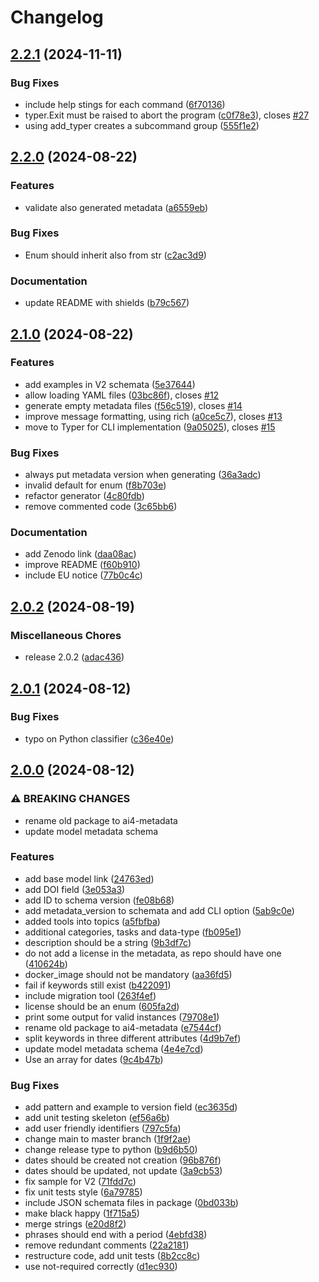 # Changelog

## [2.2.1](https://github.com/ai4os/ai4-metadata/compare/v2.2.0...v2.2.1) (2024-11-11)


### Bug Fixes

* include help stings for each command ([6f70136](https://github.com/ai4os/ai4-metadata/commit/6f7013620bbfb2f9dc01fe40de30392db9b3f962))
* typer.Exit must be raised to abort the program ([c0f78e3](https://github.com/ai4os/ai4-metadata/commit/c0f78e3a777ebe10a348e135b2a0e7140b612113)), closes [#27](https://github.com/ai4os/ai4-metadata/issues/27)
* using add_typer creates a subcommand group ([555f1e2](https://github.com/ai4os/ai4-metadata/commit/555f1e2295740103fa3885bd8b76dfc20fa8aeb2))

## [2.2.0](https://github.com/ai4os/ai4-metadata/compare/v2.1.0...v2.2.0) (2024-08-22)


### Features

* validate also generated metadata ([a6559eb](https://github.com/ai4os/ai4-metadata/commit/a6559eb662c52a4e9597421367ce3d37a70bd033))


### Bug Fixes

* Enum should inherit also from str ([c2ac3d9](https://github.com/ai4os/ai4-metadata/commit/c2ac3d9641a781400aed1edcb6e43b269b90c802))


### Documentation

* update README with shields ([b79c567](https://github.com/ai4os/ai4-metadata/commit/b79c567bcabdcc0e7280e08d3b931a2cea47ac66))

## [2.1.0](https://github.com/ai4os/ai4-metadata/compare/v2.0.2...v2.1.0) (2024-08-22)


### Features

* add examples in V2 schemata ([5e37644](https://github.com/ai4os/ai4-metadata/commit/5e376448298f8369227a7e1ecfa7e4b8cad96499))
* allow loading YAML files ([03bc86f](https://github.com/ai4os/ai4-metadata/commit/03bc86f52b80d2862f9604688d51cf3f0b609dce)), closes [#12](https://github.com/ai4os/ai4-metadata/issues/12)
* generate empty metadata files ([f56c519](https://github.com/ai4os/ai4-metadata/commit/f56c5190dc34b2fa3f0180c2ad7d934e485dd907)), closes [#14](https://github.com/ai4os/ai4-metadata/issues/14)
* improve message formatting, using rich ([a0ce5c7](https://github.com/ai4os/ai4-metadata/commit/a0ce5c74105bcac8c867cce88652c1ab190464e1)), closes [#13](https://github.com/ai4os/ai4-metadata/issues/13)
* move to Typer for CLI implementation ([9a05025](https://github.com/ai4os/ai4-metadata/commit/9a05025b512322f4236aea708c73d176377a8de5)), closes [#15](https://github.com/ai4os/ai4-metadata/issues/15)


### Bug Fixes

* always put metadata version when generating ([36a3adc](https://github.com/ai4os/ai4-metadata/commit/36a3adcee76dd047b81fa1252a9bfe6059ed6480))
* invalid default for enum ([f8b703e](https://github.com/ai4os/ai4-metadata/commit/f8b703ecf7ef816e1b46a0c65264c480c0553ba2))
* refactor generator ([4c80fdb](https://github.com/ai4os/ai4-metadata/commit/4c80fdb52e7bcf0ed1193c83eab8b757cf639915))
* remove commented code ([3c65bb6](https://github.com/ai4os/ai4-metadata/commit/3c65bb693e78957270384b8ec6c18bf91f1c8376))


### Documentation

* add Zenodo link ([daa08ac](https://github.com/ai4os/ai4-metadata/commit/daa08ace7468463b849d413416978d33978c1241))
* improve README ([f60b910](https://github.com/ai4os/ai4-metadata/commit/f60b910942937f446357d78959d46e70e7fc4829))
* include EU notice ([77b0c4c](https://github.com/ai4os/ai4-metadata/commit/77b0c4cf9e950ee26e1fb1b410a31e58c20c2c31))

## [2.0.2](https://github.com/ai4os/ai4-metadata/compare/v2.0.1...v2.0.2) (2024-08-19)


### Miscellaneous Chores

* release 2.0.2 ([adac436](https://github.com/ai4os/ai4-metadata/commit/adac43662dc911874707e16840d65222d3438ac1))

## [2.0.1](https://github.com/ai4os/ai4-metadata/compare/v2.0.0...v2.0.1) (2024-08-12)


### Bug Fixes

* typo on Python classifier ([c36e40e](https://github.com/ai4os/ai4-metadata/commit/c36e40efa83cbb6055225cb2cdefade94c1ee6c3))

## [2.0.0](https://github.com/ai4os/ai4-metadata/compare/1.0.0...v2.0.0) (2024-08-12)


### ⚠ BREAKING CHANGES

* rename old package to ai4-metadata
* update model metadata schema

### Features

* add base model link ([24763ed](https://github.com/ai4os/ai4-metadata/commit/24763ed031d5c1f84c689e02062d6c09d01d3f83))
* add DOI field ([3e053a3](https://github.com/ai4os/ai4-metadata/commit/3e053a34a1330cfa1d04647716e0a54bf40ff153))
* add ID to schema version ([fe08b68](https://github.com/ai4os/ai4-metadata/commit/fe08b68101a5bf8f8f00aa9ec66a4a6c1cf1d19e))
* add metadata_version to schemata and add CLI option ([5ab9c0e](https://github.com/ai4os/ai4-metadata/commit/5ab9c0e6b0f9cd7710094e4d14850d59c13d8bd5))
* added tools into topics ([a5fbfba](https://github.com/ai4os/ai4-metadata/commit/a5fbfbadffdb31035d839b944c470081794d2d2b))
* additional categories, tasks and data-type ([fb095e1](https://github.com/ai4os/ai4-metadata/commit/fb095e1fa24fa699dced7752dac8f4cbf5033edb))
* description should be a string ([9b3df7c](https://github.com/ai4os/ai4-metadata/commit/9b3df7c5d5d601b2a3323280c8dc45d2d4dea02c))
* do not add a license in the metadata, as repo should have one ([410624b](https://github.com/ai4os/ai4-metadata/commit/410624b5c262c9de6a27c550b7a15de7a8c8da6c))
* docker_image should not be mandatory ([aa36fd5](https://github.com/ai4os/ai4-metadata/commit/aa36fd5e43f9df5ed32859184efe93435896a059))
* fail if keywords still exist ([b422091](https://github.com/ai4os/ai4-metadata/commit/b422091335ef75b28beef1c97bcbab4361b86cca))
* include migration tool ([263f4ef](https://github.com/ai4os/ai4-metadata/commit/263f4ef7577eb81ee20f1ac64d759c5f4a1d8916))
* license should be an enum ([605fa2d](https://github.com/ai4os/ai4-metadata/commit/605fa2d1b0e4577bf11997f195531ec3b5dd2abc))
* print some output for valid instances ([79708e1](https://github.com/ai4os/ai4-metadata/commit/79708e1008e120d7df2349e799bb6c80040d298c))
* rename old package to ai4-metadata ([e7544cf](https://github.com/ai4os/ai4-metadata/commit/e7544cf90590facd819b49bf3ae8dd6bc01d82fe))
* split keywords in three different attributes ([4d9b7ef](https://github.com/ai4os/ai4-metadata/commit/4d9b7ef847813d4178223f500c9eb9223cba3041))
* update model metadata schema ([4e4e7cd](https://github.com/ai4os/ai4-metadata/commit/4e4e7cd050ad23aa2a06cd4c0ddeb99e304c6e96))
* Use an array for dates ([9c4b47b](https://github.com/ai4os/ai4-metadata/commit/9c4b47b1b194e2baab2c0fe554964919b1d9608c))


### Bug Fixes

* add pattern and example to version field ([ec3635d](https://github.com/ai4os/ai4-metadata/commit/ec3635d8102950f6d4b7d9af61d89fe3db18033e))
* add unit testing skeleton ([ef56a6b](https://github.com/ai4os/ai4-metadata/commit/ef56a6bb29882dc9adc44e9b7525c840d0ac88a4))
* add user friendly identifiers ([797c5fa](https://github.com/ai4os/ai4-metadata/commit/797c5fa689b241b3c3ea6d7252e5e055dafcd549))
* change main to master branch ([1f9f2ae](https://github.com/ai4os/ai4-metadata/commit/1f9f2aee7a0276bc8304940d89def538395122cd))
* change release type to python ([b9d6b50](https://github.com/ai4os/ai4-metadata/commit/b9d6b5007989f1680dcdf1ded9c05e9549849717))
* dates should be created not creation ([96b876f](https://github.com/ai4os/ai4-metadata/commit/96b876f2bc2793984268163bb9130eec4d73e78f))
* dates should be updated, not update ([3a9cb53](https://github.com/ai4os/ai4-metadata/commit/3a9cb5391506a364a77d126120171e6c1b7c04e0))
* fix sample for V2 ([71fdd7c](https://github.com/ai4os/ai4-metadata/commit/71fdd7c5db72916b80393e07e4eb1dd5b3996dce))
* fix unit tests style ([6a79785](https://github.com/ai4os/ai4-metadata/commit/6a79785fc06c60f155fc3257c793a08056ba79ce))
* include JSON schemata files in package ([0bd033b](https://github.com/ai4os/ai4-metadata/commit/0bd033bc2522fc74dc0eba4de4ab6856c1dce5e5))
* make black happy ([1f715a5](https://github.com/ai4os/ai4-metadata/commit/1f715a58482b8559114c89869f383be11597e04b))
* merge strings ([e20d8f2](https://github.com/ai4os/ai4-metadata/commit/e20d8f202d719eacd518389118fd00ea9db02e44))
* phrases should end with a period ([4ebfd38](https://github.com/ai4os/ai4-metadata/commit/4ebfd387f4d7a75f1d52688299eca3b556a4efbd))
* remove redundant comments ([22a2181](https://github.com/ai4os/ai4-metadata/commit/22a21816be4a73ac7c7f392ebb53e6625ad2e957))
* restructure code, add unit tests ([8b2cc8c](https://github.com/ai4os/ai4-metadata/commit/8b2cc8ca87abfa36a17f6b2c3ab8297d37f34927))
* use not-required correctly ([d1ec930](https://github.com/ai4os/ai4-metadata/commit/d1ec93001eb410366bb767ebdd47699d051b3f17))
